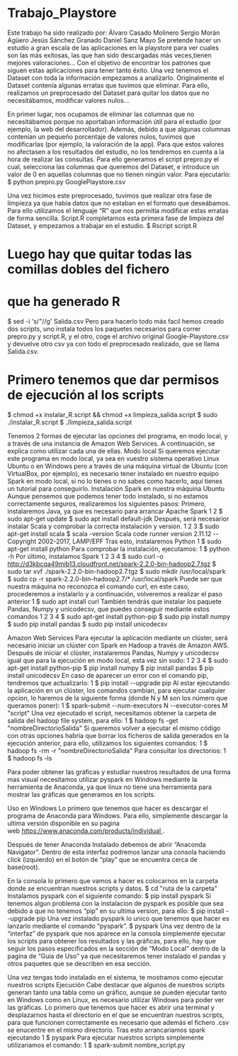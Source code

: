 # Trabajo_Playstore
Este trabajo ha sido realizado por:
Álvaro Casado Molinero
Sergio Morán Agüero
Jesús Sánchez Granado
Daniel Sanz Mayo
Se pretende hacer un estudio a gran escala de las aplicaciones en la playstore para ver cuales son las más exitosas, las que han sido descargadas más veces,tienen mejores valoraciones… 
Con el objetivo de encontrar los patrones que siguen estas aplicaciones para tener tanto éxito.
Una vez tenemos el Dataset con toda la información empezamos a analizarlo.
Originalmente el Dataset contenía algunas erratas que tuvimos que eliminar. Para ello, realizamos un preprocesado del Dataset para quitar los datos que no necesitábamos, modificar valores nulos...

En primer lugar, nos ocupamos de eliminar las columnas que no necesitábamos porque no aportaban información útil para el estudio (por ejemplo, la web del desarrollador). Además, debido a que algunas columnas contenían un pequeño porcentaje de valores nulos, tuvimos que modificarlas (por ejemplo, la valoración de la app). Para que estos valores no afectasen a los resultados del estudio, no los tendremos en cuenta a la hora de realizar las consultas.
Para ello generamos el script prepro.py el cual, selecciona las columnas que queremos del Dataset, e introduce un valor de 0 en aquellas columnas que no tienen ningún valor. Para ejecutarlo:
$ python prepro.py GooglePlaystore.csv

Una vez hicimos este preprocesado, tuvimos que realizar otra fase de limpieza ya que había datos que no estaban en el formato que deseábamos. Para ello utilizamos el lenguaje “R” que nos permitía modificar estas erratas de forma sencilla. Script.R completamos esta primera fase de limpieza del Dataset, y empezamos a trabajar en el estudio.
$ Rscript script.R
# Luego hay que quitar todas las comillas dobles del fichero
# que ha generado R
$ sed -i 's/"//g' Salida.csv
Pero para hacerlo todo más facil hemos creado dos scripts, uno instala todos los paquetes necesarios para correr prepro.py y script.R, y el otro, coge el archivo original Google-Playstore.csv y devuelve otro csv ya con todo el preprocesado realizado, que se llama Salida.csv.
# Primero tenemos que dar permisos de ejecución al los scripts
$ chmod +x instalar_R.script && chmod +x limpieza_salida.script
$ sudo ./instalar_R.script
$ ./limpieza_salida.script


Tenemos 2 formas de ejecutar las opciones del programa, en modo local, y a través de una instancia de Amazon Web Services. A continuación, se explica como utilizar cada una de ellas.
Modo local
Si queremos ejecutar este programa en modo local, ya sea en vuestro sistema operativo Linux Ubuntu o en Windows pero a través de una máquina virtual de Ubuntu (con VirtualBox, por ejemplo), es necesario tener instalado en nuestro equipo Spark en modo local, si no lo tienes o no sabes como hacerlo, aquí tienes un tutorial para conseguirlo.
Instalación Spark en nuestra máquina Ubuntu
Aunque pensemos que podemos tener todo instalado, si no estamos correctamente seguros, realizaremos los siguientes pasos:
Primero, instalaremos Java, ya que es necesario para arrancar Apache Spark
1
2
$ sudo apt-get update
$ sudo apt install default-jdk
Después, será necesarior instalar Scala y comprobar la correcta instalación y version.
1
2
3
$ sudo apt-get install scala
$ scala -version
Scala code runner version 2.11.12 -- Copyright 2002-2017, LAMP/EPF
Tras esto, instalaremos Python
1
$ sudo apt-get install python
Para comprobar la instalación, ejecutamos:
1
$ python -h
Por último, instalamos Spark
1
2
3
4
$ sudo curl -o http://d3kbcqa49mib13.cloudfront.net/spark-2.2.0-bin-hadoop2.7.tgz
$ sudo tar xvf ./spark-2.2.0-bin-hadoop2.7.tgz
$ sudo mkdir /usr/local/spark
$ sudo cp -r spark-2.2.0-bin-hadoop2.7/* /usr/local/spark
Puede ser que nuestra máquina no reconozca el comando curl, en este caso, procederemos a instalarlo y a continuación, volveremos a realizar el paso anterior
1
$ sudo apt install curl
También tendrás que instalar los paquete Pandas, Numpy y unicodecsv, que puedes conseguir mediante estos comandos
1
2
3
4
$ sudo apt-get install python-pip
$ sudo pip install numpy
$ sudo pip install pandas
$ sudo pip install unicodecsv

Amazon Web Services
Para ejecutar la aplicación mediante un clúster, será necesario iniciar un clúster con Spark en Hadoop a través de Amazon AWS. Después de iniciar el clúster, instalaremos Pandas, Numpy y unicodecsv igual que para la ejecución en modo local, esta vez sin sudo:
1
2
3
4
$ sudo apt-get install python-pip
$ pip install numpy
$ pip install pandas
$ pip install unicodecsv
En caso de aparecer un error con el comando pip, tendremos que actualizarlo:
1
$ pip install --upgrade pip
Al estar ejecutando la aplicación en un clúster, los comandos cambian, para ejecutar cualquier opcion, lo haremos de la siguiente forma (donde N y M son los número que queramos poner):
1
$ spark-submit --num-executors N --executor-cores M "script"
Una vez ejecutado el script, necesitamos obtener la carpeta de salida del hadoop file system, para ello:
1
$ hadoop fs -get "nombreDirectorioSalida"
Si queremos volver a ejecutar el mismo código con otras opciones habría que borrar los ficheros de salida generados en la ejecución anterior, para ello, utilizamos los siguientes comandos:
1
$ hadoop fs -rm -r "nombreDirectorioSalida"
Para consultar los directorios:
1
$ hadoop fs -ls



Para poder obtener las gráficas y estudiar nuestros resultados de una forma mas visual necesitamos utilizar pyspark en Windows mediante la herramienta de Anaconda, ya que linux no tiene una herramienta para mostrar las gráficas que generamos en los scripts.

Uso en Windows
Lo primero que tenemos que hacer es descargar el programa de Anaconda para Windows. Para ello, simplemente descargar la ultima versión disponible en su pagina web https://www.anaconda.com/products/individual .

Después de tener Anaconda Instalado debemos de abrir “Anaconda Navigator”. Dentro de esta interfaz podremos lanzar una consola haciendo click (izquierdo) en el botón de “play” que se encuentra cerca de base(root).

En la consola lo primero que vamos a hacer es colocarnos en la carpeta donde se encuentran nuestros scripts y datos.
$ cd "ruta de la carpeta"
Instalamos pyspark con el siguiente comando:
$ pip install pyspark
Si tenemos algun problema con la instalacion de pyspark es posible que sea debido a que no tenemos “pip” en su ultima version, para ello:
$ pip install --upgrade pip
Una vez instalado pyspark lo unico que tenemos que hacer es lanzarlo mediante el comando “pyspark”.
$ pyspark
Una vez dentro de la “interfaz” de pyspark que nos aparece en la consola simplemente ejecutar los scripts para obtener los resultados y las gráficas, para ello, hay que seguir los pasos especificados en la sección de “Modo Local” dentro de la pagina de “Guia de Uso” ya que necesitaremos tener instalado el pandas y otros paquetes que se describen en esa sección.

Una vez tengas todo instalado en el sistema, te mostramos como ejecutar nuestros scripts
Ejecución
Cabe destacar que algunos de nuestros scripts generan tanto una tabla como un gráfico, aunque se pueden ejecutar tanto en Windows como en Linux, es necesario utilizar Windows para poder ver las gráficas.
Lo primero que tenemos que hacer es abrir una terminal y desplazarnos hasta el directorio en el que se encuentran nuestros scripts, para que funcionen correctamente es necesario que además el fichero .csv se enucentre en el mismo directorio.
Tras esto arrancaríamos spark ejecutando
1
$ pyspark
Para ejecutar nuestros scripts simplemente utilizariamos el comando:
1
$ spark-submit nombre_script.py
